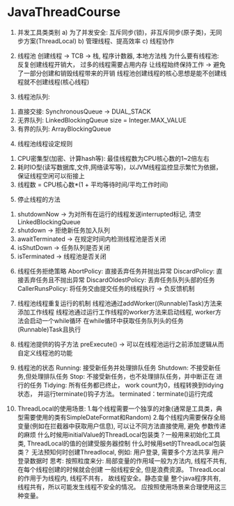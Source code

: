# JavaThreadCourse

1. 并发工具类类别
    a) 为了并发安全: 互斥同步(锁)，非互斥同步(原子类)，无同步方案(ThreadLocal)
    b) 管理线程、提高效率
    c) 线程协作
2. 线程池
创建线程 -> TCB -> 栈, 程序计数器, 本地方法栈 
为什么要有线程池: 反复创建线程开销大， 过多的线程需要占用内存
让线程始终保持工作 -> 避免了一部分创建和销毁线程带来的开销
线程池创建线程的核心思想是能不创建线程就不创建线程(核心线程)

3. 线程池队列:
1) 直接交接: SynchronousQueue -> DUAL_STACK
2) 无界队列: LinkedBlockingQueue size = Integer.MAX_VALUE
3) 有界的队列: ArrayBlockingQueue

4. 线程池线程设定规则
1) CPU密集型(加密、计算hash等): 最佳线程数为CPU核心数的1~2倍左右
2) 耗时IO型(读写数据库,文件,网络读写等)，以JVM线程监控显示繁忙为依据，保证线程空闲可以衔接上
3) 线程数 = CPU核心数*(1 + 平均等待时间/平均工作时间)

5. 停止线程的方法
1) shutdownNow -> 为对所有在运行的线程发送interrupted标记, 清空LinkedBlockingQueue
2) shutdown -> 拒绝新任务加入队列 
3) awaitTerminated -> 在规定时间内检测线程池是否关闭
4) isShutDown -> 任务队列是否关闭
5) isTerminated -> 线程池是否关闭

6. 线程任务拒绝策略
AbortPolicy: 直接丢弃任务并抛出异常
DiscardPolicy: 直接丢弃任务且不抛出异常
DiscardOldestPolicy: 丢弃任务队列头部的任务
CallerRunsPolicy: 将任务交由提交任务的线程执行 -> 负反馈机制

7. 线程池线程重复运行的机制
线程池通过addWorker((Runnable)Task)方法来添加工作线程
线程池通过运行工作线程的worker方法来启动线程, worker方法会启动一个while循环
在while循环中获取任务队列头的任务(Runnable)Task且执行

8. 线程池提供的钩子方法 preExecute() -> 可以在线程池运行之前添加逻辑从而
自定义线程池的功能

9. 线程池的状态
Running: 接受新任务并处理排队任务
Shutdown: 不接受新任务,但处理排队任务
Stop: 不接受新任务，也不处理排队任务，并中断正在 进行的任务
Tidying: 所有任务都已终止， work count为0，线程转换到tidying状态，
并运行terminate()钩子方法。
terminated：terminate()运行完成

10. ThreadLocal的使用场景:
 1.每个线程需要一个独享的对象(通常是工具类，典型需要使用的类有SimpleDateFormat和Random)
 2.每个线程内需要保存全局变量(例如在拦截器中获取用户信息), 可以让不同方法直接使用, 避免
 参数传递的麻烦
 什么时候用initialValue的ThreadLocal包装类？一般用来初始化工具类, ThreadLocal的值的创建受服务器控制
 什么时候用set的ThreadLocal包装类？ 无法预知何时创建Threadlocal, 例如: 用户登录, 需要多个方法共享
 用户登录数据时
 思考: 按照粒度来分: 局部变量的作用域一般为方法内, 线程不共有, 在每个线程创建的时候就会创建
 一般线程安全, 但是浪费资源。 ThreadLocal的作用于为线程内, 线程不共有， 故线程安全。静态变量
 整个java程序共有, 线程共有，所以可能发生线程不安全的情况。 应按照使用场景来合理使用这三种变量。


